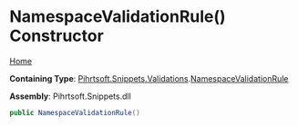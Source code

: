 # NamespaceValidationRule\(\) Constructor

[Home](../../../../../README.md)

**Containing Type**: [Pihrtsoft.Snippets.Validations](../../README.md)\.[NamespaceValidationRule](../README.md)

**Assembly**: Pihrtsoft\.Snippets\.dll

```csharp
public NamespaceValidationRule()
```

